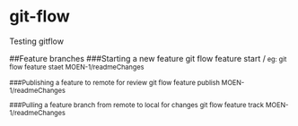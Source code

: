 # git-flow
Testing gitflow

##Feature branches
###Starting a new feature
git flow feature start <MOEN-JIRA TICKET ID>/<Small Description>
eg: git flow feature staet MOEN-1/readmeChanges

###Publishing a feature to remote for review
git flow feature publish MOEN-1/readmeChanges

###Pulling a feature branch from remote to local for changes
git flow feature track MOEN-1/readmeChanges
